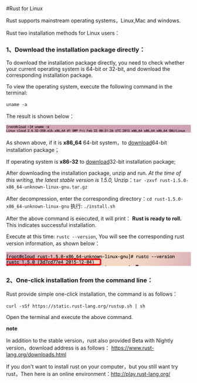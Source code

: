 #Rust for Linux

Rust supports mainstream operating systems，Linux,Mac and windows.

Rust two installation methods for Linux users：

### 1、Download the installation package directly：

To download the installation package directly, you need to check whether your current operating system is 64-bit or 32-bit, and download the corresponding installation package.

To view the operating system, execute the following command in the terminal:

`uname -a`

The result is shown below：

![check system info](../image/01-install-on-linux-check-system.png)

As shown above, if it is **x86_64** 64-bit system，to [download](https://static.rust-lang.org/dist/rust-1.5.0-x86_64-unknown-linux-gnu.tar.gz)64-bit installation package；

If operating system is **x86-32** to [download](https://static.rust-lang.org/dist/rust-1.5.0-i686-unknown-linux-gnu.tar.gz)32-bit installation package;

After downloading the installation package, unzip and run. *At the time of this writing, the latest stable version is 1.5.0,*
 Unzip：`tar -zxvf rust-1.5.0-x86_64-unknown-linux-gnu.tar.gz`
 
After decompression, enter the corresponding directory：`cd rust-1.5.0-x86_64-unknown-linux-gnu`
 执行: `./install.sh`
 
After the above command is executed, it will print： **Rust is ready to roll.** This indicates successful installation.

Execute at this time: `rustc --version`, You will see the corresponding rust version information, as shown below：

![Success and show rust version info](../image/01-install-on-linux-rust-success.png)

### 2、One-click installation from the command line：
Rust provide simple one-click installation, the command is as follows：

`curl -sSf https://static.rust-lang.org/rustup.sh | sh`


Open the terminal and execute the above command.


**note**


In addition to the stable version，rust also provided Beta with Nightly version，download address is as follows：
https://www.rust-lang.org/downloads.html

If you don't want to install rust on your computer，but you still want try rust，Then here is an online environment：http://play.rust-lang.org/
